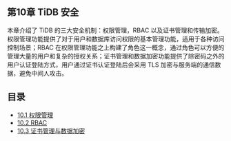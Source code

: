 ## 第10章 TiDB 安全

本章介绍了 TiDB 的三大安全机制：权限管理，RBAC 以及证书管理和传输加密。权限管理功能提供了对于用户和数据库访问权限的基本管理功能，适用于各种访问控制场景；RBAC 在权限管理功能之上构建了角色这一概念，通过角色可以方便的管理大量的用户和复杂的授权关系；证书管理和数据加密功能提供了除密码之外的用户认证登陆方式，用户通过证书认证登陆后会采用 TLS 加密与服务端的通信数据，避免中间人攻击。

## 目录

- [10.1 权限管理](privilege-management.md)
- [10.2 RBAC](rbac.md)
- [10.3 证书管理与数据加密](cert-management-data-encryption.md)
